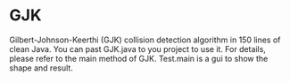 # GJK
Gilbert-Johnson-Keerthi (GJK) collision detection algorithm in 150 lines of clean Java.
You can past GJK.java to you project to use it. For details, please refer to the main method of GJK.
Test.main is a gui to show the shape and result.
